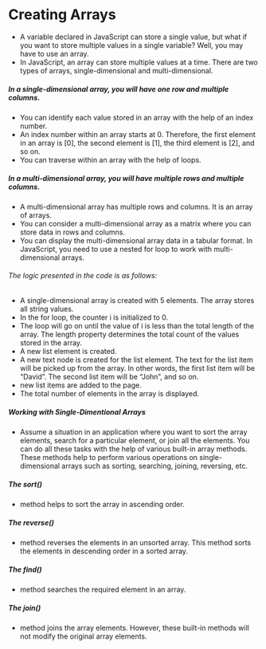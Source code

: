 # Creating Arrays
- A variable declared in JavaScript can store a single value, but what if you want to store multiple values in a single variable? Well, you may have to use an array.
- In JavaScript, an array can store multiple values at a time. There are two types of arrays, single-dimensional and multi-dimensional.
##### In a single-dimensional array, you will have one row and multiple columns.
- You can identify each value stored in an array with the help of an index number.
- An index number within an array starts at 0. Therefore, the first element in an array is [0], the second element is [1], the third element is [2], and so on.
- You can traverse within an array with the help of loops.
##### In a multi-dimensional array, you will have multiple rows and multiple columns.
- A multi-dimensional array has multiple rows and columns. It is an array of arrays.
- You can consider a multi-dimensional array as a matrix where you can store data in rows and columns.
- You can display the multi-dimensional array data in a tabular format. In JavaScript, you need to use a nested for loop to work with multi-dimensional arrays.

###### The logic presented in the code is as follows:

- A single-dimensional array is created with 5 elements. The array stores all string values.
- In the for loop, the counter i is initialized to 0.
- The loop will go on until the value of i is less than the total length of the array. The length property determines the total count of the values stored in the array.
- A new list element is created.
- A new text node is created for the list element. The text for the list item will be picked up from the array. In other words, the first list item will be “David”. The second list item will be “John”, and so on.
-  new list items are added to the page.
- The total number of elements in the array is displayed.

##### Working with Single-Dimentional Arrays
- Assume a situation in an application where you want to sort the array elements, search for a particular element, or join all the elements. You can do all these tasks with the help of various built-in array methods. These methods help to perform various operations on single-dimensional arrays such as sorting, searching, joining, reversing, etc.

##### The sort() 
- method helps to sort the array in ascending order. 
##### The reverse() 
- method reverses the elements in an unsorted array. This method sorts the elements in descending order in a sorted array. 
##### The find() 
- method searches the required element in an array. 
##### The join() 
- method joins the array elements. However, these built-in methods will not modify the original array elements.